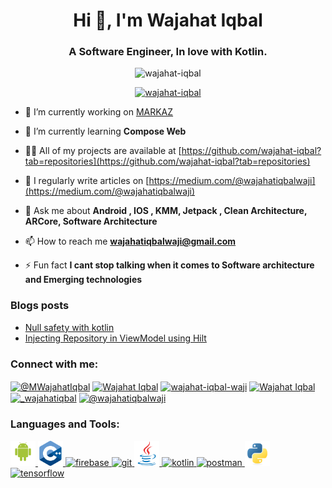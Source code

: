 <h1 align="center">Hi 👋, I'm Wajahat Iqbal</h1>
<h3 align="center">A Software Engineer, In love with Kotlin.</h3>



<p align="center"> <img src="https://komarev.com/ghpvc/?username=wajahat-iqbal&label=Profile%20views&color=0e75b6&style=flat" alt="wajahat-iqbal" /> </p>

<p align="center"> <a href="https://github.com/ryo-ma/github-profile-trophy"><img src="https://github-profile-trophy.vercel.app/?username=wajahat-iqbal" alt="wajahat-iqbal" /></a> </p>



- 🔭 I’m currently working on [MARKAZ](https://play.google.com/store/apps/details?id=com.markaz.app)

- 🌱 I’m currently learning **Compose Web**

- 👨‍💻 All of my projects are available at [https://github.com/wajahat-iqbal?tab=repositories](https://github.com/wajahat-iqbal?tab=repositories)

- 📝 I regularly write articles on [https://medium.com/@wajahatiqbalwaji](https://medium.com/@wajahatiqbalwaji)

- 💬 Ask me about **Android , IOS , KMM, Jetpack , Clean Architecture, ARCore, Software Architecture**

- 📫 How to reach me **wajahatiqbalwaji@gmail.com**

- ⚡ Fun fact **I cant stop talking when it comes to Software architecture and Emerging technologies**

### Blogs posts
<!-- BLOG-POST-LIST:START -->
- [Null safety with kotlin](https://medium.com/@wajahatiqbalwaji/null-safety-with-kotlin-5d9515076128)
- [Injecting Repository in ViewModel using Hilt](https://medium.com/@wajahatiqbalwaji/injecting-repository-in-viewmodel-using-hilt-5a227d772fd4)
<!-- BLOG-POST-LIST:END -->
<h3 align="left">Connect with me:</h3>
<p align="left">
<a href="https://twitter.com/@MWajahatIqbal" target="blank"><img align="center" src="https://raw.githubusercontent.com/rahuldkjain/github-profile-readme-generator/master/src/images/icons/Social/twitter.svg" alt="@MWajahatIqbal" height="30" width="40" /></a>
<a href="https://www.linkedin.com/in/wajahat-iqbal-771450134/ target="blank"><img align="center" src="https://raw.githubusercontent.com/rahuldkjain/github-profile-readme-generator/master/src/images/icons/Social/linked-in-alt.svg" alt="Wajahat Iqbal" height="30" width="40" /></a>
<a href="https://stackoverflow.com/users/9322242/wajahat-iqbal-waji" target="blank"><img align="center" src="https://raw.githubusercontent.com/rahuldkjain/github-profile-readme-generator/master/src/images/icons/Social/stack-overflow.svg" alt="wajahat-iqbal-waji" height="30" width="40" /></a>
<a href="https://www.facebook.com/Wajahatiqbalwaji/" target="blank"><img align="center" src="https://raw.githubusercontent.com/rahuldkjain/github-profile-readme-generator/master/src/images/icons/Social/facebook.svg" alt="Wajahat Iqbal" height="30" width="40" /></a>
<a href="https://instagram.com/_wajahatiqbal" target="blank"><img align="center" src="https://raw.githubusercontent.com/rahuldkjain/github-profile-readme-generator/master/src/images/icons/Social/instagram.svg" alt="_wajahatiqbal" height="30" width="40" /></a>
<a href="https://medium.com/@wajahatiqbalwaji" target="blank"><img align="center" src="https://raw.githubusercontent.com/rahuldkjain/github-profile-readme-generator/master/src/images/icons/Social/medium.svg" alt="@wajahatiqbalwaji" height="30" width="40" /></a>
</p>

<h3 align="left">Languages and Tools:</h3>
<p align="left"> <a href="https://developer.android.com" target="_blank"> <img src="https://raw.githubusercontent.com/devicons/devicon/master/icons/android/android-original-wordmark.svg" alt="android" width="40" height="40"/> </a> <a href="https://www.w3schools.com/cpp/" target="_blank"> <img src="https://raw.githubusercontent.com/devicons/devicon/master/icons/cplusplus/cplusplus-original.svg" alt="cplusplus" width="40" height="40"/> </a> <a href="https://firebase.google.com/" target="_blank"> <img src="https://www.vectorlogo.zone/logos/firebase/firebase-icon.svg" alt="firebase" width="40" height="40"/> </a> <a href="https://git-scm.com/" target="_blank"> <img src="https://www.vectorlogo.zone/logos/git-scm/git-scm-icon.svg" alt="git" width="40" height="40"/> </a> <a href="https://www.java.com" target="_blank"> <img src="https://raw.githubusercontent.com/devicons/devicon/master/icons/java/java-original.svg" alt="java" width="40" height="40"/> </a> <a href="https://kotlinlang.org" target="_blank"> <img src="https://www.vectorlogo.zone/logos/kotlinlang/kotlinlang-icon.svg" alt="kotlin" width="40" height="40"/> </a> <a href="https://postman.com" target="_blank"> <img src="https://www.vectorlogo.zone/logos/getpostman/getpostman-icon.svg" alt="postman" width="40" height="40"/> </a> <a href="https://www.python.org" target="_blank"> <img src="https://raw.githubusercontent.com/devicons/devicon/master/icons/python/python-original.svg" alt="python" width="40" height="40"/> </a> <a href="https://www.tensorflow.org" target="_blank"> <img src="https://www.vectorlogo.zone/logos/tensorflow/tensorflow-icon.svg" alt="tensorflow" width="40" height="40"/> </a> </p>

